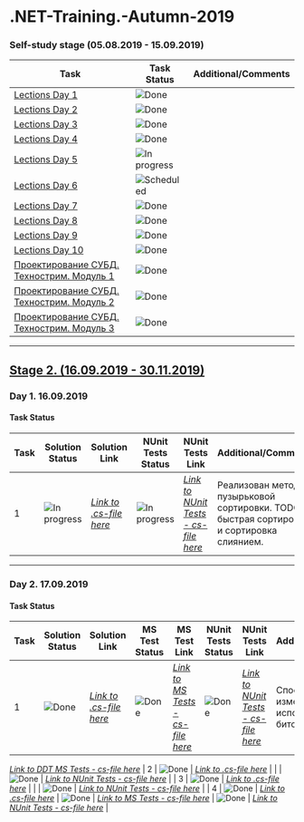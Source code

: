 # .NET-Training.-Autumn-2019

### Self-study stage (05.08.2019 - 15.09.2019)
 
| Task | Task Status | Additional/Comments |
| -------- | -------- | --------|  
| [Lections Day 1](https://drive.google.com/drive/folders/0B7WmjuqYed3AWXFzc1Mtcnk3d1k) | ![Done](https://github.com/AnzhelikaKravchuk/.NET-Training.-Spring-2019/blob/master/Pictures/icons-ok.png)|
| [Lections Day 2](https://drive.google.com/drive/folders/1_B9ncAWoJtoDvG6vQkxyAvMuXDdqXRAw) | ![Done](https://github.com/AnzhelikaKravchuk/.NET-Training.-Spring-2019/blob/master/Pictures/icons-ok.png)| 
| [Lections Day 3](https://drive.google.com/drive/folders/1j17L1jUOa9wB1OibGtCuYdsV28kvstr-) | ![Done](https://github.com/AnzhelikaKravchuk/.NET-Training.-Spring-2019/blob/master/Pictures/icons-ok.png)|
| [Lections Day 4](https://drive.google.com/drive/folders/1G_Nlntl2BTH0ugKjMVdflPtyQUcUL4Gx) | ![Done](https://github.com/AnzhelikaKravchuk/.NET-Training.-Spring-2019/blob/master/Pictures/icons-ok.png)| 
| [Lections Day 5](https://drive.google.com/drive/folders/1Eq-C6_EtSlrAgadR-HOyrxUAvqDiw_gM) | ![In progress](https://github.com/AnzhelikaKravchuk/.NET-Training.-Spring-2019/blob/master/Pictures/icons-inprogress.png)| 
| [Lections Day 6](https://drive.google.com/drive/folders/1prlfmRLsVIDR8IERCOyENtsyLt4rO8hW) | ![Scheduled](https://github.com/AnzhelikaKravchuk/.NET-Training.-Spring-2019/blob/master/Pictures/icons-target.png)|
| [Lections Day 7](https://drive.google.com/drive/folders/17ZHkDv5HTidn4uEmh_kTCCuuB5pf6cI7) | ![Done](https://github.com/AnzhelikaKravchuk/.NET-Training.-Spring-2019/blob/master/Pictures/icons-ok.png)| 
| [Lections Day 8](https://drive.google.com/drive/folders/1jpw3yZPMepPCP1LYpsi_2FXcQ7m8whpT) | ![Done](https://github.com/AnzhelikaKravchuk/.NET-Training.-Spring-2019/blob/master/Pictures/icons-ok.png)|
| [Lections Day 9](https://drive.google.com/drive/folders/1z9dWTY0spT6MI4SAnlUxPIEqraqMlJRG) | ![Done](https://github.com/AnzhelikaKravchuk/.NET-Training.-Spring-2019/blob/master/Pictures/icons-ok.png)|
| [Lections Day 10](https://drive.google.com/drive/folders/1cwOLIdvQKFoEC0MMZrcye7gOXvYPY_w1) | ![Done](https://github.com/AnzhelikaKravchuk/.NET-Training.-Spring-2019/blob/master/Pictures/icons-ok.png)|
| [Проектирование СУБД. Технострим. Модуль 1](https://www.youtube.com/watch?v=R21v8SoIsiY&list=PLrCZzMib1e9pq_sbw7ZEcEU3Yyz1AvE--&index=2&t=929s) | ![Done](https://github.com/AnzhelikaKravchuk/.NET-Training.-Spring-2019/blob/master/Pictures/icons-ok.png)|
| [Проектирование СУБД. Технострим. Модуль 2](https://www.youtube.com/watch?v=7t9hLFtN77U&list=PLrCZzMib1e9pq_sbw7ZEcEU3Yyz1AvE--&index=2) | ![Done](https://github.com/AnzhelikaKravchuk/.NET-Training.-Spring-2019/blob/master/Pictures/icons-ok.png)|
| [Проектирование СУБД. Технострим. Модуль 3](https://www.youtube.com/watch?v=fcNhZDWUGDM&list=PLrCZzMib1e9pq_sbw7ZEcEU3Yyz1AvE--&index=3) | ![Done](https://github.com/AnzhelikaKravchuk/.NET-Training.-Spring-2019/blob/master/Pictures/icons-ok.png)|
  
---

##  [Stage 2. (16.09.2019 - 30.11.2019)](https://drive.google.com/drive/folders/1zwjMfJoOfPslOcK9_noqN32aL66u7hQ6)

### Day 1. 16.09.2019	

#### Task Status

| Task | Solution Status | Solution Link | NUnit Tests Status | NUnit Tests Link | Additional/Comments |
| -------- | -------- | --------| --------|  -------- |  -------- |   
| 1 | ![In progress](https://github.com/AnzhelikaKravchuk/.NET-Training.-Spring-2019/blob/master/Pictures/icons-inprogress.png) | [*Link to .cs-file here*](https://github.com/OlgaSheva/.NET-Training.-Autumn-2019/tree/master/NET.Autumn.2019.Kripulevich.01/Algorithms) | ![In progress](https://github.com/AnzhelikaKravchuk/.NET-Training.-Spring-2019/blob/master/Pictures/icons-inprogress.png) | [*Link to NUnit Tests - cs-file here*](https://github.com/OlgaSheva/.NET-Training.-Autumn-2019/tree/master/NET.Autumn.2019.Kripulevich.01/Algorithms.Tests)| Реализован метод пузырьковой сортировки. TODO: быстрая сортировка и сортировка слиянием.

---
### Day 2. 17.09.2019

#### Task Status

| Task | Solution Status | Solution Link | MS Test Status | MS Test Link | NUnit Tests Status | NUnit Tests Link | Additional/Comments |
| -------- | -------- | --------| --------|  -------- |  -------- | -------- | -------- |    
| 1 | ![Done](https://github.com/AnzhelikaKravchuk/.NET-Training.-Spring-2019/blob/master/Pictures/icons-ok.png) | [*Link to .cs-file here*](https://github.com/OlgaSheva/.NET-Training.-Autumn-2019/blob/master/NET.Autumn.2019.Kripulevich.02/Logic/NumbersExtension.cs) | ![Done](https://github.com/AnzhelikaKravchuk/.NET-Training.-Spring-2019/blob/master/Pictures/icons-ok.png) | [*Link to MS Tests - cs-file here*](https://github.com/OlgaSheva/.NET-Training.-Autumn-2019/blob/master/NET.Autumn.2019.Kripulevich.02/LogicMSTests/NumbersExtensionTests.cs) | ![Done](https://github.com/AnzhelikaKravchuk/.NET-Training.-Spring-2019/blob/master/Pictures/icons-ok.png) | [*Link to NUnit Tests - cs-file here*](https://github.com/OlgaSheva/.NET-Training.-Autumn-2019/blob/master/NET.Autumn.2019.Kripulevich.02/LogicNUnitTests/ArrayExtensionTests.cs) | Способ решения изменен. Теперь используются битовые маски.
[*Link to DDT MS Tests - cs-file here*](https://github.com/OlgaSheva/.NET-Training.-Autumn-2019/blob/master/NET.Autumn.2019.Kripulevich.02/LogicNETFrameworkTests/NumbersExtensionTests.cs)
| 2 | ![Done](https://github.com/AnzhelikaKravchuk/.NET-Training.-Spring-2019/blob/master/Pictures/icons-ok.png) | [*Link to .cs-file here*](https://github.com/OlgaSheva/.NET-Training.-Autumn-2019/blob/master/NET.Autumn.2019.Kripulevich.02/Logic/ArrayExtension.cs) |  |  | ![Done](https://github.com/AnzhelikaKravchuk/.NET-Training.-Spring-2019/blob/master/Pictures/icons-ok.png) | [*Link to NUnit Tests - cs-file here*](https://github.com/OlgaSheva/.NET-Training.-Autumn-2019/blob/master/NET.Autumn.2019.Kripulevich.02/LogicNUnitTests/ArrayExtensionTests.cs) |
| 3 | ![Done](https://github.com/AnzhelikaKravchuk/.NET-Training.-Spring-2019/blob/master/Pictures/icons-ok.png) | [*Link to .cs-file here*](https://github.com/OlgaSheva/.NET-Training.-Autumn-2019/blob/master/NET.Autumn.2019.Kripulevich.02/Logic/ArrayExtension.cs) |  |  | ![Done](https://github.com/AnzhelikaKravchuk/.NET-Training.-Spring-2019/blob/master/Pictures/icons-ok.png) | [*Link to NUnit Tests - cs-file here*](https://github.com/OlgaSheva/.NET-Training.-Autumn-2019/blob/master/NET.Autumn.2019.Kripulevich.02/LogicNUnitTests/ArrayExtensionTests.cs) |
| 4 | ![Done](https://github.com/AnzhelikaKravchuk/.NET-Training.-Spring-2019/blob/master/Pictures/icons-ok.png) | [*Link to .cs-file here*](https://github.com/OlgaSheva/.NET-Training.-Autumn-2019/blob/master/NET.Autumn.2019.Kripulevich.02/Logic/ArrayExtension.cs) | ![Done](https://github.com/AnzhelikaKravchuk/.NET-Training.-Spring-2019/blob/master/Pictures/icons-ok.png)  | [*Link to MS Tests - cs-file here*](https://github.com/OlgaSheva/.NET-Training.-Autumn-2019/blob/master/NET.Autumn.2019.Kripulevich.02/LogicMSTests/ArrayExtensionTests.cs) | ![Done](https://github.com/AnzhelikaKravchuk/.NET-Training.-Spring-2019/blob/master/Pictures/icons-ok.png) | [*Link to NUnit Tests - cs-file here*](https://github.com/OlgaSheva/.NET-Training.-Autumn-2019/blob/master/NET.Autumn.2019.Kripulevich.02/LogicNUnitTests/ArrayExtensionTests.cs) |
